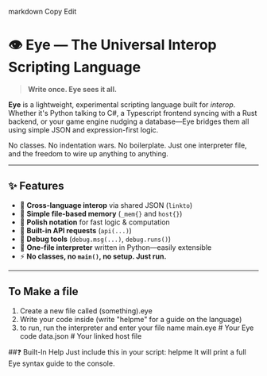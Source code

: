 
markdown
Copy
Edit
# 👁️ Eye — The Universal Interop Scripting Language

> **Write once. Eye sees it all.**

**Eye** is a lightweight, experimental scripting language built for *interop*. Whether it's Python talking to C#, a Typescript frontend syncing with a Rust backend, or your game engine nudging a database—Eye bridges them all using simple JSON and expression-first logic.

No classes. No indentation wars. No boilerplate. Just one interpreter file, and the freedom to wire up anything to anything.

---

## ✨ Features

- 🔗 **Cross-language interop** via shared JSON (`linkto`)
- 📄 **Simple file-based memory** (`_mem{}` and `host{}`)
- 🧠 **Polish notation** for fast logic & computation
- 🧰 **Built-in API requests** (`api(...)`)
- 🐞 **Debug tools** (`debug.msg(...)`, `debug.runs()`)
- 🧪 **One-file interpreter** written in Python—easily extensible
- ⚡ **No classes, no `main()`, no setup. Just run.**

---
## To Make a file
1. Create a new file called (something).eye
2. Write your code inside (write "helpme" for a guide on the language)
3. to run, run the interpreter and enter your file name
main.eye         # Your Eye code
data.json        # Your linked host file

##❓ Built-In Help
Just include this in your script:
helpme
It will print a full Eye syntax guide to the console.
